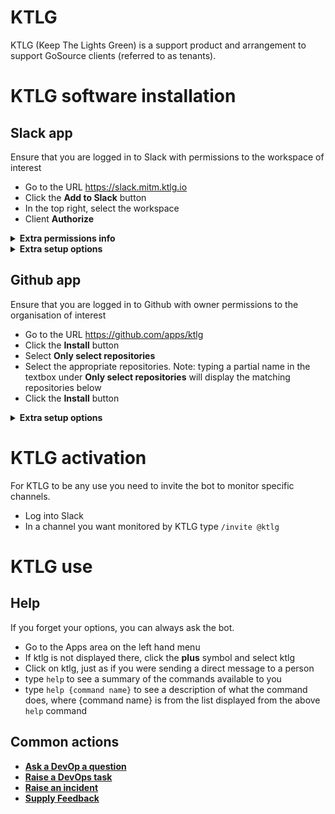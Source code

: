 # KTLG
KTLG (Keep The Lights Green) is a support product and arrangement to support GoSource clients (referred to as tenants).

# KTLG software installation
## Slack app
Ensure that you are logged in to Slack with permissions to the workspace of interest  

- Go to the URL https://slack.mitm.ktlg.io
- Click the **Add to Slack** button
- In the top right, select the workspace
- Client **Authorize**

<details><summary><b>Extra permissions info</b></summary>
  
Default permissions in Slack allow any member of the workspace to install an app. We recommend changing this setting to only allow owners to install apps. 

**Note:** The application need only be installed into a workspace **once**, not once per user

To do this:
 - click on the **name of your workspace then workspace settings**. This opens a browser tab
 - Under the Permissions tab, scroll down to **Apps & Custom Integrations**, and select **Manage permissions for apps and integrations in the App Directory**
 - Turn on **Approved Apps**  

   This setting allows a workspace owner to select apps that Members are then able to install at will, as well as allowing owners to install any apps they wish 
</details>

<details><summary><b>Extra setup options</b></summary>

## Initial Basic Set-up
Doing these should cover basic set-up:
 - Assign the workspace to yourself (and optionally a product or environment) using the assign workspace command
 - Assign github repos to your products and environments using the assign repo command
 - Set up channels for each of your products and environments (see below)
 - Set up a chat channel(s) to communicate without going through github (see below)
## Setting up a channel to be monitored
After installing the app:
 - Create a channel for the monitoring
 - Install and set up an app to monitor your service
 - Invite the ktlg bot to the channel using /invite @ktlg
 - To associate this channel with a particular product and/or environment, direct message the bot and use the assign channel command
## Setting up a chat channel
To facilitate two-way communication with the ktlg team directly through Slack:
 - Create a channel and invite the bot
 - Post a message in the channel requesting that the channel become a chat channel eg `[=here] Please make this a chat channel` 
## Within slack
KTLG enables replication within your workspace as well. This would enable you to create an escalation channel to notify internal personnel on an error, or if a message contains some specific word or phrase. The filtering is achieved by evaluating a regular expression against the message contents. If a regular expression is not supplied all messages are replicated

To implement this, in a direct message to @ktlg
- `replicate {local channel name} {destination workspace name} {destination channel name} {RegExp to filter messages}`

This same functionality will allow you to replicate messages to other workspaces. For example if you had workspaces allocated to projects, a program manager may like to replicate key messages to a workspace they monitor
</details>

## Github app
Ensure that you are logged in to Github with owner permissions to the organisation of interest
- Go to the URL https://github.com/apps/ktlg
- Click the **Install** button
- Select **Only select repositories**
- Select the appropriate repositories.  Note: typing a partial name in the textbox under **Only select repositories** will display the matching repositories below
- Click the **Install** button

<details><summary><b>Extra setup options</b></summary>

## Within github product ticket repos
When you installed the KTLG github component it will have automatically loaded the standard KTLG labels. As these labels are being continuously extended (although always within the established patterns) due to new products/environments/etc, you may wish to update your labels. 

This can be achieved at any time by adding the special label `ktlg-labels`. It doesn't matter what colour you select, the standard colour codes for KTLG labels will be applied.  **Note** this will only add labels you to not already have defined.
</details>

# KTLG activation
For KTLG to be any use you need to invite the bot to monitor specific channels.
- Log into Slack
- In a channel you want monitored by KTLG type `/invite @ktlg`

# KTLG use
## Help
If you forget your options, you can always ask the bot.  
- Go to the Apps area on the left hand menu
- If ktlg is not displayed there, click the **plus** symbol and select ktlg
- Click on ktlg, just as if you were sending a direct message to a person
- type `help` to see a summary of the commands available to you
- type `help {command name}` to see a description of what the command does, where {command name} is from the list displayed from the above `help` command
## Common actions
* **[Ask a DevOp a question](ChatChannel.md)**
* **[Raise a DevOps task](CreateTask.md)**
* **[Raise an incident](ReportIncident.md)**
* **[Supply Feedback](SupplyFeedback.md)**
 
